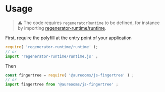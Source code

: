 # Usage

> :warning: The code requires `regeneratorRuntime` to be defined, for instance by importing
> [regenerator-runtime/runtime](https://www.npmjs.com/package/regenerator-runtime).

First, require the polyfill at the entry point of your application
```js
require( 'regenerator-runtime/runtime' );
// or
import 'regenerator-runtime/runtime.js' ;
```

Then
```js
const fingertree = require( '@aureooms/js-fingertree' ) ;
// or
import fingertree from '@aureooms/js-fingertree' ;
```
